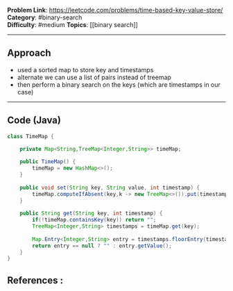 
**Problem Link**: https://leetcode.com/problems/time-based-key-value-store/ 
**Category**: #binary-search  
**Difficulty**: #medium 
**Topics**: [[binary search]] 

---

## Approach

- used a sorted map to store key and timestamps
- alternate we can use a list of pairs instead of treemap
- then perform a binary search on the keys (which are timestamps in our case)

---

## Code (Java)

```java
class TimeMap {

	private Map<String,TreeMap<Integer,String>> timeMap;
	
	public TimeMap() {
		timeMap = new HashMap<>();
	}
	
	public void set(String key, String value, int timestamp) {
		timeMap.computeIfAbsent(key,k -> new TreeMap<>()).put(timestamp,value);
	}
	
	public String get(String key, int timestamp) {
		if(!timeMap.containsKey(key)) return "";
		TreeMap<Integer,String> timestamps = timeMap.get(key);
		
		Map.Entry<Integer,String> entry = timestamps.floorEntry(timestamp);
		return entry == null ? "" : entry.getValue();
	}
}

```


## References :